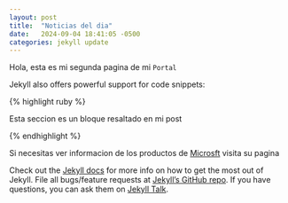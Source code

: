 ```yaml
---
layout: post
title:  "Noticias del dia"
date:   2024-09-04 18:41:05 -0500
categories: jekyll update
---
```

Hola, esta es mi segunda pagina de mi `Portal`

Jekyll also offers powerful support for code snippets:

{% highlight ruby %}

Esta seccion es un bloque 
resaltado en mi post

{% endhighlight %}

Si necesitas ver informacion de los productos de [Microsft][ref01] visita su pagina


Check out the [Jekyll docs][jekyll-docs] for more info on how to get the most out of Jekyll. File all bugs/feature requests at [Jekyll’s GitHub repo][jekyll-gh]. If you have questions, you can ask them on [Jekyll Talk][jekyll-talk].

[ref01]:https://www.microsoft.com/es-pe
[jekyll-docs]: https://jekyllrb.com/docs/home
[jekyll-gh]:   https://github.com/jekyll/jekyll
[jekyll-talk]: https://talk.jekyllrb.com/
